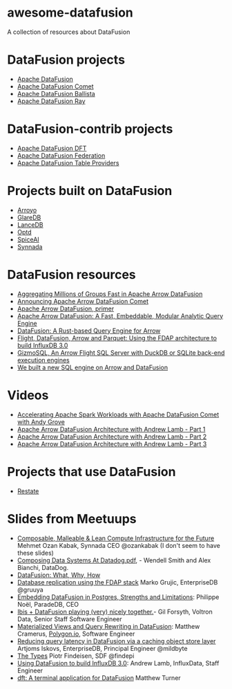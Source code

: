 # awesome-datafusion

A collection of resources about DataFusion

# DataFusion projects

- [Apache DataFusion](https://datafusion.apache.org/)
- [Apache DataFusion Comet](https://datafusion.apache.org/comet/)
- [Apache DataFusion Ballista](https://datafusion.apache.org/ballista/)
- [Apache DataFusion Ray](https://github.com/apache/datafusion-ray)

# DataFusion-contrib projects

- [Apache DataFusion DFT](https://github.com/datafusion-contrib/datafusion-dft)
- [Apache DataFusion Federation](https://github.com/datafusion-contrib/datafusion-federation)
- [Apache DataFusion Table Providers](https://github.com/datafusion-contrib/datafusion-table-providers)

# Projects built on DataFusion

- [Arroyo](https://www.arroyo.dev/)
- [GlareDB](https://github.com/GlareDB/glaredb)
- [LanceDB](https://lancedb.github.io/lancedb/)
- [Optd](https://cmu-db.github.io/optd/)
- [SpiceAI](https://www.spiceai.org/)
- [Synnada](https://www.synnada.ai/)

# DataFusion resources

- [Aggregating Millions of Groups Fast in Apache Arrow DataFusion](https://www.influxdata.com/blog/aggregating-millions-groups-fast-apache-arrow-datafusion/)
- [Announcing Apache Arrow DataFusion Comet](https://arrow.apache.org/blog/2024/03/06/comet-donation/)
- [Apache Arrow DataFusion, primer](https://www.work-bench.com/post/apache-arrow-datafusion-a-primer)
- [Apache Arrow DataFusion: A Fast, Embeddable, Modular Analytic Query Engine](https://dl.acm.org/doi/10.1145/3626246.3653368)
- [DataFusion: A Rust-based Query Engine for Arrow](https://arrow.apache.org/blog/2020/07/07/datafusion-in-rust/)
- [Flight, DataFusion, Arrow and Parquet: Using the FDAP architecture to build InfluxDB 3.0](https://www.influxdata.com/blog/flight-datafusion-arrow-parquet-fdap-architecture-influxdb/)
- [GizmoSQL, An Arrow Flight SQL Server with DuckDB or SQLite back-end execution engines](https://github.com/gizmodata/gizmosql)
- [We built a new SQL engine on Arrow and DataFusion](https://www.arroyo.dev/blog/why-arrow-and-datafusion)

# Videos

- [Accelerating Apache Spark Workloads with Apache DataFusion Comet with Andy Grove](https://www.youtube.com/watch?v=o59s0d3HE1k)
- [Apache Arrow DataFusion Architecture with Andrew Lamb - Part 1](https://www.youtube.com/watch?v=NVKujPxwSBA)
- [Apache Arrow DataFusion Architecture with Andrew Lamb - Part 2](https://www.youtube.com/watch?v=EzZTLiSJnhY)
- [Apache Arrow DataFusion Architecture with Andrew Lamb - Part 3](https://www.youtube.com/watch?v=2jkWU3_w6z0)

# Projects that use DataFusion

- [Restate](https://restate.dev/)

# Slides from Meetuups

- [Composable, Malleable & Lean Compute Infrastructure for the Future](https://docs.google.com/presentation/d/1i7l7bslZp3rRx0_S9ejFTC5ChyvS2bYS/edit#slide=id.p1) Mehmet Ozan Kabak, Synnada CEO @ozankabak (I don't seem to have these slides)
- [Composing Data Systems At Datadog.pdf](https://github.com/user-attachments/files/17080025/Composing.Data.Systems.At.Datadog.pdf), - Wendell Smith and Alex Bianchi, DataDog.
- [DataFusion: What, Why, How](https://docs.google.com/presentation/d/1zFh-ayH922k9Rvz2lZxYzjfoemKfr8mRLpw8BLHdw7k/edit#slide=id.g26bebde4fcc_3_7)
- [Database replication using the FDAP stack](https://docs.google.com/presentation/d/1hp0lRIwG8wpRlPMtdx-BPxXU3L2vqCBuPRkTFDgHoHo/edit#slide=id.p1) Marko Grujic, EnterpriseDB @gruuya
- [Embedding DataFusion in Postgres, Strengths and Limitations](https://docs.google.com/presentation/d/15yZBgAKSUB8nQGTOg9hNzuSAN7D9SPPAs_mpyxqoZyk/edit?usp=sharing): Philippe Noël, ParadeDB, CEO
- [Ibis + DataFusion playing (very) nicely together.](https://ibis-project.org/presentations/datafusion-meetup-nyc-2024/talk)- Gil Forsyth, Voltron Data, Senior Staff Software Engineer
- [Materialized Views and Query Rewriting in DataFusion](https://drive.google.com/open?id=1mHDw1uZcOwlpUO3mA8aqSyk7IqeovpSuXG27clowXWE): Matthew Cramerus, [Polygon.io](http://polygon.io/), Software Engineer
- [Reducing query latency in DataFusion via a caching object store layer](https://docs.google.com/presentation/d/1TiToVb5rVFrmuR9Dxej7HgWpyv0p_88Ise3CyQKZSzE/edit#slide=id.p1) Artjoms Iskovs, EnterpriseDB, Principal Engineer @mildbyte
- [The Types](https://docs.google.com/presentation/d/1VW_JCGbN22lrGUOMRvUXGpAmlJopbG02hn_SDYJouiY) Piotr Findeisen, SDF @findepi
- [Using DataFusion to build InfluxDB 3.0](https://docs.google.com/presentation/d/1dOLPAFPEMLhLv4NN6O9QSDIyyeiIySqAjky5cVgdWAE/edit#slide=id.g26bebde4fcc_3_7): Andrew Lamb, InfluxData, Staff Engineer
- [dft: A terminal application for DataFusion](https://docs.google.com/presentation/d/1u42k8ZBHObLx1Ph5CvQOkeRJ72ys81Jo7BkCxjCU5Ik/edit#slide=id.p) Matthew Turner

